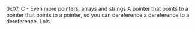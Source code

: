 0x07. C - Even more pointers, arrays and strings
A pointer that points to a pointer that points to a pointer, so you can dereference a dereference to a dereference. Lols.
